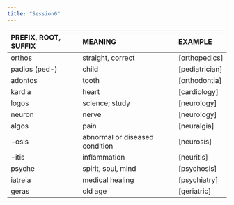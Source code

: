 ```yaml
---
title: "Session6"
---
```

<style>
serif { font-family: serif }
</style>
| PREFIX, ROOT, SUFFIX | MEANING | EXAMPLE |
| :---- | :---- | :---- |
| orthos | straight, correct | [orthopedics] |
| padios (ped-) | child | [pediatrician] |
| adontos | tooth | [orthodontia] |
| kardia | heart | [cardiology] |
| logos | science; study | [neurology] |
| neuron | nerve | [neurology] |
| algos | pain | [neuralgia] |
| -osis | abnormal or diseased condition | [neurosis] |
| -itis | inflammation | [neuritis] |
| psyche | spirit, soul, mind | [psychosis] |
| iatreia | medical healing | [psychiatry] |
| geras | old age | [geriatric] |
